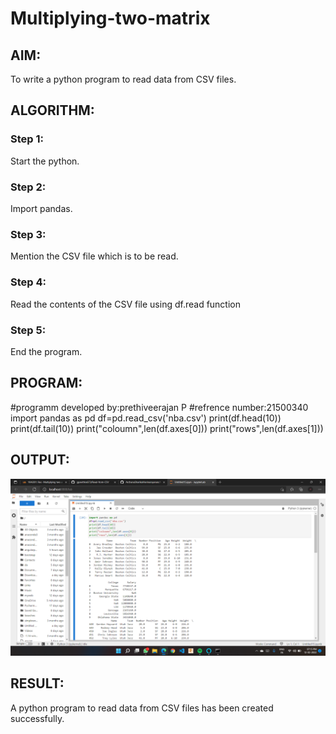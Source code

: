 # Multiplying-two-matrix

## AIM:
To write a python program to read data from CSV files.

## ALGORITHM:

### Step 1:
Start the python.
### Step 2:
Import pandas.
### Step 3:
Mention the CSV file which is to be read.
### Step 4:
Read the contents of the CSV file using df.read function
### Step 5:
End the program.

## PROGRAM:
#programm developed by:prethiveerajan P
#refrence number:21500340
import pandas as pd
df=pd.read_csv('nba.csv')
print(df.head(10))
print(df.tail(10))
print("coloumn",len(df.axes[0]))
print("rows",len(df.axes[1])) 

## OUTPUT:
![OUTPUT](pd.png)


## RESULT:
A python program to read data from CSV files has been created successfully.
